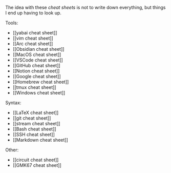 The idea with these *cheat sheets* is not to write down everything, but things I end up having to look up. 

Tools:
- [[yabai cheat sheet]]
- [[vim cheat sheet]]
- [[Arc cheat sheet]]
- [[Obsidian cheat sheet]]
- [[MacOS cheat sheet]]
- [[VSCode cheat sheet]]
- [[GitHub cheat sheet]]
- [[Notion cheat sheet]]
- [[Google cheat sheet]]
- [[Homebrew cheat sheet]]
- [[tmux cheat sheet]]
- [[Windows cheat sheet]]

Syntax:
- [[LaTeX cheat sheet]]
- [[git cheat sheet]]
- [[stream cheat sheet]]
- [[Bash cheat sheet]]
- [[SSH cheat sheet]]
- [[Markdown cheat sheet]]

Other: 
- [[circuit cheat sheet]]
- [[GMK67 cheat sheet]]